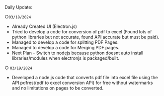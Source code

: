 Daily Update:

○`03/18/2024`
  - Already Created UI (Electron.js)
  - Tried to develop a code for conversion of pdf to excel 
    (Found lots of python libraries but not accurate, found API accurate but must be paid).
  - Managed to develop a code for splitting PDF Pages.
  - Managed to develop a code for Merging PDF pages.
  - Next Plan - Switch to nodejs because python doesnt auto install libraries/modules when electronjs is packaged/built.

○ `03/19/2024`
  - Developed a node.js code that converts pdf file into excel file using the API
    pdfrest(pdf to excel conversion API) for free without watermarks and no limitations
    on pages to be converted.
